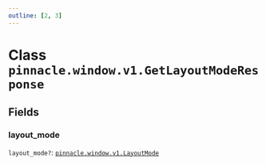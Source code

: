 ```yaml
---
outline: [2, 3]
---
```


# Class `pinnacle.window.v1.GetLayoutModeResponse`




## Fields

### layout_mode <Badge type="danger" text="nullable" />

`layout_mode?`: <code><a href="/lua-reference/enums/pinnacle.window.v1.LayoutMode">pinnacle.window.v1.LayoutMode</a></code>




